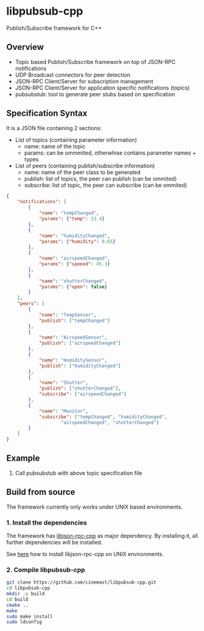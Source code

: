 # libpubsub-cpp
Publish/Subscribe framework for C++

## Overview
- Topic based Publish/Subscribe framework on top of JSON-RPC notifications
- UDP Broadcast connectors for peer detection
- JSON-RPC Client/Server for subscription management
- JSON-RPC Client/Server for application specific notifications (topics)
- pubsubstub: tool to generate peer stubs based on specification

## Specification Syntax 
It is a JSON file containing 2 sections:

- List of topics (containing parameter information)
	- name: name of the topic
	- params: can be ommmited, otherwhise contains parameter names + types
- List of peers (containing publish/subscribe information)
	- name: name of the peer class to be generated
	- publish: list of topics, the peer can publish (can be ommited)
	- subscribe: list of topic, the peer can subscribe (can be ommited)

```json
{
	"notifications": [
		{
			"name": "tempChanged",
			"params": {"temp": 23.4}
		},
		{
			"name": "humidityChanged",
			"params": {"humidity": 0.65}
		},
		{
			"name": "airspeedChanged",
			"params": {"speeed": 45.3}
		},
		{
			"name": "shutterChanged",
			"params": {"open": false}
		}
	],
	"peers": [
		{
			"name": "TempSensor",
			"publish": ["tempChanged"]
		},
		{
			"name": "AirspeedSensor",
			"publish": ["airspeedChanged"]
		},
		{
			"name": "HumiditySensor",
			"publish": ["humidityChanged"]
		},
		{
			"name": "Shutter",
			"publish": ["shutterChanged"],
			"subscribe": ["airspeedChanged"]
		},
		{
			"name": "Monitor",
			"subscribe": ["tempChanged", "humidityChanged", 
					"airspeedChanged", "shutterChanged"]
		}
	]
}
```

## Example

1. Call pubsubstub with above topic specification file

## Build from source

The framework currently only works under UNIX based environments.

### 1. Install the dependencies

The framework has [libjson-rpc-cpp](https://github.com/cinemast/libjson-rpc-cpp) 
as major dependency. By installing it, all further dependencies will be installed.

See [here](https://github.com/cinemast/libjson-rpc-cpp#install-the-framework) how to install libjson-rpc-cpp on UNIX environments.

### 2. Compile libpubsub-cpp
```sh
git clone https://github.com/cinemast/libpubsub-cpp.git
cd libpubsub-cpp
mkdir -p build
cd build
cmake ..
make
sudo make install
sudo ldconfig
```

